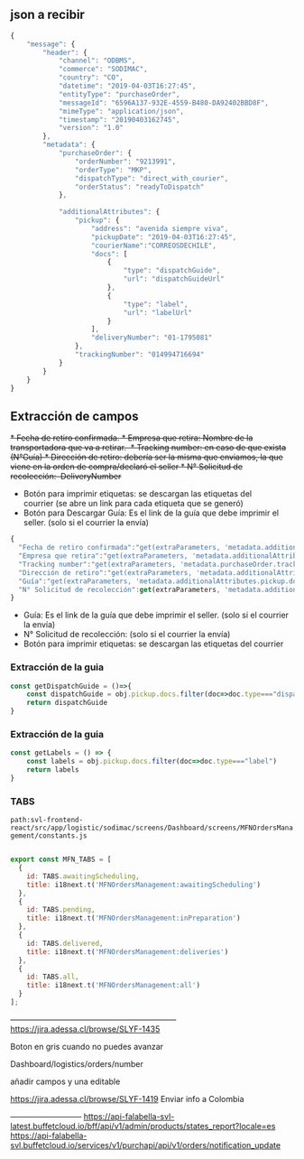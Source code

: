 ## json a recibir
```js
{
    "message": {
        "header": {
            "channel": "ODBMS",
            "commerce": "SODIMAC",
            "country": "CO",
            "datetime": "2019-04-03T16:27:45",
            "entityType": "purchaseOrder",
            "messageId": "6596A137-932E-4559-B480-DA92402BBD8F",
            "mimeType": "application/json",
            "timestamp": "20190403162745",
            "version": "1.0"
        },
        "metadata": {
            "purchaseOrder": {
                "orderNumber": "9213991",
                "orderType": "MKP",
                "dispatchType": "direct_with_courier",
                "orderStatus": "readyToDispatch"
            },
            
            "additionalAttributes": {
                "pickup": {
                    "address": "avenida siempre viva",
                    "pickupDate": "2019-04-03T16:27:45",
                    "courierName":"CORREOSDECHILE",
                    "docs": [
                        {
                            "type": "dispatchGuide",
                            "url": "dispatchGuideUrl"
                        },
                        {
                            "type": "label",
                            "url": "labelUrl"
                        }
                    ],
                    "deliveryNumber": "01-1795081"
                },
                "trackingNumber": "014994716694"
            }
        }
    }
}
```





## Extracción de campos

<del> * Fecha de retiro confirmada.
<del> * Empresa que retira: Nombre de la transportadora que va a retirar. 
<del> * Tracking number: en caso de que exista (N°Guía)
<del> * Dirección de retiro: debería ser la misma que enviamos, la que viene en la orden de compra/declaró el seller
<del> * N° Solicitud de recolección:  DeliveryNumber
* Botón para imprimir etiquetas: se descargan las etiquetas del courrier (se abre un link para cada etiqueta que se generó)
* Botón para Descargar Guía: Es el link de la guía que debe imprimir el seller. (solo si el courrier la envía)

```js
{
  "Fecha de retiro confirmada":"get(extraParameters, 'metadata.additionalAttributes.pickup.pickupDate')",
  "Empresa que retira":"get(extraParameters, 'metadata.additionalAttributes.courrierName')",
  "Tracking number":"get(extraParameters, 'metadata.purchaseOrder.trackingNumber')",
  "Dirección de retiro":"get(extraParameters, 'metadata.additionalAttributes.pickup.address')",
  "Guía":"get(extraParameters, 'metadata.additionalAttributes.pickup.docs')"
  "N° Solicitud de recolección":get(extraParameters, 'metadata.additionalAttributes.pickup.deliveryNumber')"
}
```


* Guía: Es el link de la guía que debe imprimir el seller. (solo si el courrier la envía)
* N° Solicitud de recolección:  (solo si el courrier la envía)
* Botón para imprimir etiquetas: se descargan las etiquetas del courrier


### Extracción de la guia

```js
const getDispatchGuide = ()=>{
    const dispatchGuide = obj.pickup.docs.filter(doc=>doc.type==="dispatchGuide")[0]
    return dispatchGuide
}

```
### Extracción de la guia
```js
const getLabels = () => {
    const labels = obj.pickup.docs.filter(doc=>doc.type==="label")
    return labels
}

```



### TABS
`path:svl-frontend-react/src/app/logistic/sodimac/screens/Dashboard/screens/MFNOrdersManagement/constants.js` 
```js

export const MFN_TABS = [
  {
    id: TABS.awaitingScheduling,
    title: i18next.t('MFNOrdersManagement:awaitingScheduling')
  },
  {
    id: TABS.pending,
    title: i18next.t('MFNOrdersManagement:inPreparation')
  },
  {
    id: TABS.delivered,
    title: i18next.t('MFNOrdersManagement:deliveries')
  },
  {
    id: TABS.all,
    title: i18next.t('MFNOrdersManagement:all')
  }
];
```





—————————————————————
https://jira.adessa.cl/browse/SLYF-1435

Boton en gris cuando no puedes avanzar

Dashboard/logistics/orders/number

añadir campos y una editable



https://jira.adessa.cl/browse/SLYF-1419
Enviar info a Colombia



—————————
https://api-falabella-svl-latest.buffetcloud.io/bff/api/v1/admin/products/states_report?locale=es
https://api-falabella-svl.buffetcloud.io/services/v1/purchapi/api/v1/orders/notification_update

